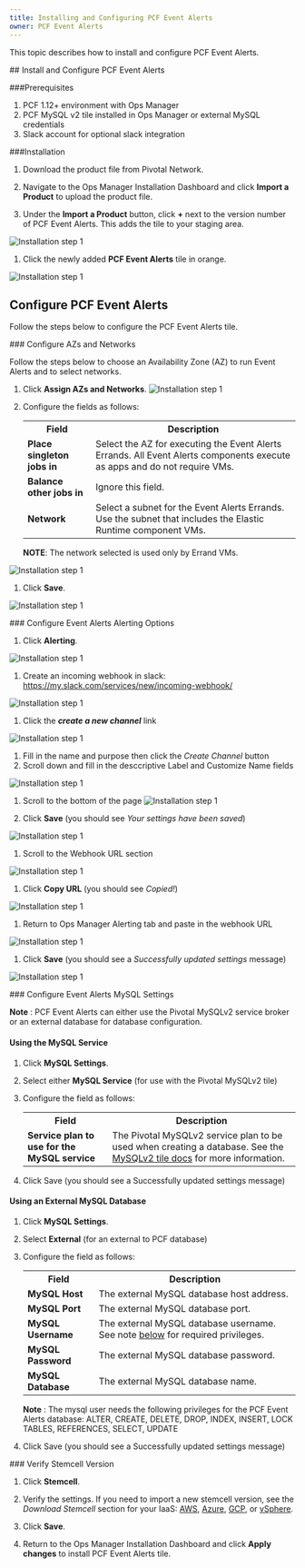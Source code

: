 ```yaml
---
title: Installing and Configuring PCF Event Alerts
owner: PCF Event Alerts
---
```


This topic describes how to install and configure PCF Event Alerts.

##<a id='install'></a> Install and Configure PCF Event Alerts

###Prerequisites

1. PCF 1.12+ environment with Ops Manager
1. PCF MySQL v2 tile installed in Ops Manager or external MySQL credentials
1. Slack account for optional slack integration


###Installation


1. Download the product file from Pivotal Network.

1. Navigate to the Ops Manager Installation Dashboard and click **Import a Product** to upload the product file. 

1. Under the **Import a Product** button, click **+** next to the version number of PCF Event Alerts.
This adds the tile to your staging area.

![Installation step 1](img/install-step-1.png)

1. Click the newly added **PCF Event Alerts** tile in orange.

![Installation step 1](img/install-step-2.png)



## <a id="config-tile"></a> Configure PCF Event Alerts

Follow the steps below to configure the PCF Event Alerts tile.

###<a id="azs"></a> Configure AZs and Networks

Follow the steps below to choose an Availability Zone (AZ) to run Event Alerts and to select networks.

1. Click **Assign AZs and Networks**.
![Installation step 1](img/install-step-3.png)

1. Configure the fields as follows:

    <table class="nice">
      <tr>
        <th>Field</th>
        <th>Description</th>
      </tr>
      <tr>
        <td><strong>Place singleton jobs in</strong></td>
        <td>Select the AZ for executing the Event Alerts Errands. All Event Alerts components execute as apps and do not require VMs.</td>
      </tr>
      <tr><td><strong>Balance other jobs in</strong></td>
          <td>Ignore this field.</td>
      </tr>
      <tr>
        <td><strong>Network</strong></td>
        <td>Select a subnet for the Event Alerts Errands. Use the subnet that includes the Elastic Runtime component VMs.</td>
      </tr>
    </table>

    <p class="note"><strong>NOTE</strong>: The network selected is used only by Errand VMs.</p>

![Installation step 1](img/install-step-4.png)

1. Click **Save**.

![Installation step 1](img/install-step-5.png)



###<a id="event-alerts-alerting-config"></a> Configure Event Alerts Alerting Options

1. Click **Alerting**.

![Installation step 1](img/install-step-6.png)

1. Create an incoming webhook in slack: <https://my.slack.com/services/new/incoming-webhook/>

![Installation step 1](img/install-step-8.png)

1. Click the _**create a new channel**_ link

![Installation step 1](img/install-step-9.png)

1. Fill in the name and purpose then click the _Create Channel_ button
1. Scroll down and fill in the desccriptive Label and Customize Name fields

![Installation step 1](img/install-step-10a.png)  

1. Scroll to the bottom of the page
![Installation step 1](img/install-step-10b.png)  

1. Click **Save** (you should see _Your settings have been saved_)

![Installation step 1](img/install-step-10c.png)  

1. Scroll to the Webhook URL section

![Installation step 1](img/install-step-10d.png)  

1. Click **Copy URL** (you should see _Copied!_)

![Installation step 1](img/install-step-10e.png)  

1. Return to Ops Manager Alerting tab and paste in the webhook URL

![Installation step 1](img/install-step-11a.png)  

1. Click **Save** (you should see a _Successfully updated settings_ message)

![Installation step 1](img/install-step-11b.png)  

###<a id="mysql"></a> Configure Event Alerts MySQL Settings

<p class="note">
    <strong>Note</strong>
    : PCF Event Alerts can either use the Pivotal MySQLv2 service broker or an external database for
    database configuration.
</p>

#### Using the MySQL Service
1. Click **MySQL Settings**.

1. Select either **MySQL Service** (for use with the Pivotal MySQLv2 tile)

1. Configure the field as follows:

    <table class="nice">
      <tr>
        <th>Field</th>
        <th>Description</th>
      </tr>
      <tr>
        <td><strong>Service plan to use for the MySQL service</strong></td>
        <td>The Pivotal MySQLv2 service plan to be used when creating a database. See the <a href="http://docs.pivotal.io/p-mysql/2-0/install-config.html#active">MySQLv2 tile docs</a> for more information.</td>
      </tr>
    </table>

1. Click Save (you should see a Successfully updated settings message)

#### Using an External MySQL Database
1. Click **MySQL Settings**.

1. Select **External** (for an external to PCF database)

1. Configure the field as follows:

    <table class="nice">
      <tr>
        <th>Field</th>
        <th>Description</th>
      </tr>
      <tr>
        <td><strong>MySQL Host</strong></td>
        <td>The external MySQL database host address.</td>
      </tr>
      <tr>
        <td><strong>MySQL Port</strong></td>
        <td>The external MySQL database port.</td>
      </tr>
      <tr>
        <td><strong>MySQL Username</strong></td>
        <td>The external MySQL database username. See note <a href="/event-alerts-for-pcf/installing.html#mysql-username">below</a> for required privileges.</td>
      </tr>
      <tr>
        <td><strong>MySQL Password</strong></td>
        <td>The external MySQL database password.</td>
      </tr>
      <tr>
        <td><strong>MySQL Database</strong></td>
        <td>The external MySQL database name.</td>
      </tr>
    </table>

    <p class="note" id="mysql-username">
        <strong>Note</strong>
        : The mysql user needs the following privileges for the PCF Event Alerts database:
        ALTER, CREATE, DELETE, DROP, INDEX, INSERT, LOCK TABLES, REFERENCES, SELECT, UPDATE
    </p>

1. Click Save (you should see a Successfully updated settings message)

###<a id="stemcell"></a> Verify Stemcell Version

1. Click **Stemcell**.

1. Verify the settings. If you need to import a new stemcell version, see the _Download Stemcell_ section for your IaaS:
   [AWS](https://docs.pivotal.io/pivotalcf/customizing/cloudform-er-config.html#stemcell),
   [Azure](https://docs.pivotal.io/pivotalcf/customizing/azure-er-config.html#stemcell),
   [GCP](https://docs.pivotal.io/pivotalcf/customizing/gcp-er-config.html#stemcell), or
   [vSphere](https://docs.pivotal.io/pivotalcf/customizing/config-er-vmware.html#stemcell).

1. Click **Save**.

1. Return to the Ops Manager Installation Dashboard and click **Apply changes** to install PCF Event Alerts tile.
